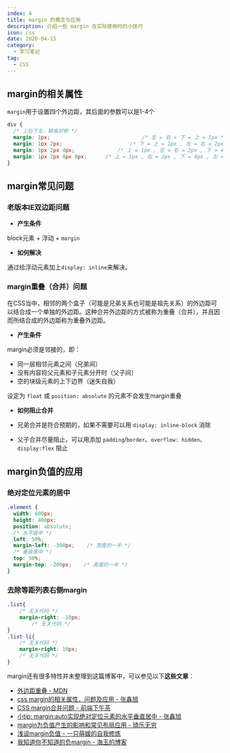 ```yaml
---
index: 4
title: margin 的概念与应用
description: 介绍一些 margin 在实际使用时的小技巧
icon: css
date: 2020-04-15
category:
  - 学习笔记
tag:
  - CSS
---
```



## margin的相关属性

`margin`用于设置四个外边距，其后面的参数可以是1-4个

```css
div {
  /* 上右下左，缺省对称 */
  margin: 1px;								/* 左 = 右 = 下 = 上 = 1px */
  margin: 1px 2px;						/* 下 = 上 = 1px , 左 = 右 = 2px */
  margin: 1px 2px 4px;				/* 上 = 1px , 左 = 右 = 2px , 下 = 4px */
  margin: 1px 2px 4px 8px;		/* 上 = 1px , 右 = 2px , 下 = 4px , 左 = 8px */
}
```



## margin常见问题

### 老版本IE双边距问题

- **产生条件**

block元素 + 浮动 + `margin`

- **如何解决**

通过给浮动元素加上`display: inline`来解决。



### margin重叠（合并）问题

在CSS当中，相邻的两个盒子（可能是兄弟关系也可能是祖先关系）的外边距可以结合成一个单独的外边距。这种合并外边距的方式被称为重叠（合并），并且因而所结合成的外边距称为重叠外边距。



- **产生条件**

margin必须是邻接的，即：

- 同一层相邻元素之间（兄弟间）
- 没有内容将父元素和子元素分开时（父子间）
- 空的块级元素的上下边界（迷失自我）

设定为 `float` 或 `position: absolute` 的元素不会发生margin重叠



- **如何阻止合并**

- 兄弟合并是符合预期的，如果不需要可以用 `display: inline-block` 消除
- 父子合并尽量阻止，可以用添加 `padding`/`border`、`overflow: hidden`、`display:flex` 阻止



## margin负值的应用

### 绝对定位元素的居中

```css
.element {
  width: 600px; 
  height: 400px;
  position: absolute; 
  /* 水平居中 */
  left: 50%; 
  margin-left: -300px;    /* 宽度的一半 */
  /* 垂直居中 */
  top: 50%;
  margin-top: -200px;    /* 高度的一半 */
}
```

### 去除等距列表右侧margin

```css
.list{
    /* 无关代码 */
    margin-right: -10px;
		/* 无关代码 */
}
.list li{
    /* 无关代码 */
    margin-right: 10px;
  	/* 无关代码 */
}
```





margin还有很多特性并未整理到这篇博客中，可以参见以下**这些文章**：

- [外边距重叠 - MDN](https://developer.mozilla.org/zh-CN/docs/Web/CSS/CSS_Box_Model/Mastering_margin_collapsing)
- [css margin的相关属性，问题及应用 - 张鑫旭](https://www.zhangxinxu.com/wordpress/2009/08/css-margin的相关属性，问题及应用/)
- [CSS margin合并问题 - 前端下午茶](https://segmentfault.com/a/1190000013735912)
- [小tip: margin:auto实现绝对定位元素的水平垂直居中 - 张鑫旭](https://www.zhangxinxu.com/wordpress/2013/11/margin-auto-absolute-绝对定位-水平垂直居中/)
- [margin为负值产生的影响和常见布局应用 - 琦乐无穷](https://www.jianshu.com/p/549aaa5fabaa)
- [浅谈margin负值 - 一只萌媛的自我修炼](https://zhuanlan.zhihu.com/p/25892372)
- [我知道你不知道的负margin - 海玉的博客](http://www.hicss.net/i-know-you-do-not-know-the-negative-margin/)